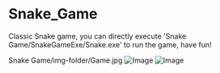 # Snake_Game

Classic Snake game, you can directly execute 
'Snake Game/SnakeGameExe/Snake.exe' to run the game, have fun!

Snake Game/img-folder/Game.jpg
![Image](https://raw.github.com/HarveyGH/repositpry/master/Snake_Game/Snake_Game/img-folder/Game_Over.jpg)
![Image](https://raw.github.com/HarveyGH/repositpry/master/Snake_Game/img-folder/Game.jpg)
